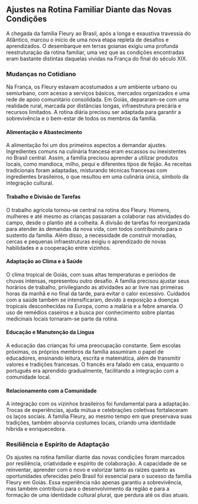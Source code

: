## Ajustes na Rotina Familiar Diante das Novas Condições

A chegada da família Fleury ao Brasil, após a longa e exaustiva travessia do Atlântico, marcou o início de uma nova etapa repleta de desafios e aprendizados. O desembarque em terras goianas exigiu uma profunda reestruturação da rotina familiar, uma vez que as condições encontradas eram bastante distintas daquelas vividas na França do final do século XIX.

### Mudanças no Cotidiano

Na França, os Fleury estavam acostumados a um ambiente urbano ou semiurbano, com acesso a serviços básicos, mercados organizados e uma rede de apoio comunitário consolidada. Em Goiás, depararam-se com uma realidade rural, marcada por distâncias longas, infraestrutura precária e recursos limitados. A rotina diária precisou ser adaptada para garantir a sobrevivência e o bem-estar de todos os membros da família.

#### Alimentação e Abastecimento

A alimentação foi um dos primeiros aspectos a demandar ajustes. Ingredientes comuns na culinária francesa eram escassos ou inexistentes no Brasil central. Assim, a família precisou aprender a utilizar produtos locais, como mandioca, milho, pequi e diferentes tipos de feijão. As receitas tradicionais foram adaptadas, misturando técnicas francesas com ingredientes brasileiros, o que resultou em uma culinária única, símbolo da integração cultural.

#### Trabalho e Divisão de Tarefas

O trabalho agrícola tornou-se central na rotina dos Fleury. Homens, mulheres e até mesmo as crianças passaram a colaborar nas atividades do campo, desde o plantio até a colheita. A divisão de tarefas foi reorganizada para atender às demandas da nova vida, com todos contribuindo para o sustento da família. Além disso, a necessidade de construir moradias, cercas e pequenas infraestruturas exigiu o aprendizado de novas habilidades e a cooperação entre vizinhos.

#### Adaptação ao Clima e à Saúde

O clima tropical de Goiás, com suas altas temperaturas e períodos de chuvas intensas, representou outro desafio. A família precisou ajustar seus horários de trabalho, privilegiando as atividades ao ar livre nas primeiras horas da manhã e no final da tarde, para evitar o calor excessivo. Cuidados com a saúde também se intensificaram, devido à exposição a doenças tropicais desconhecidas na Europa, como a malária e a febre amarela. O uso de remédios caseiros e a busca por conhecimento sobre plantas medicinais locais tornaram-se parte da rotina.

#### Educação e Manutenção da Língua

A educação das crianças foi uma preocupação constante. Sem escolas próximas, os próprios membros da família assumiram o papel de educadores, ensinando leitura, escrita e matemática, além de transmitir valores e tradições francesas. O francês era falado em casa, enquanto o português era aprendido gradualmente, facilitando a integração com a comunidade local.

#### Relacionamento com a Comunidade

A integração com os vizinhos brasileiros foi fundamental para a adaptação. Trocas de experiências, ajuda mútua e celebrações coletivas fortaleceram os laços sociais. A família Fleury, ao mesmo tempo em que preservava suas tradições, também absorvia costumes locais, criando uma identidade híbrida e enriquecedora.

### Resiliência e Espírito de Adaptação

Os ajustes na rotina familiar diante das novas condições foram marcados por resiliência, criatividade e espírito de colaboração. A capacidade de se reinventar, aprender com o novo e valorizar tanto as raízes quanto as oportunidades oferecidas pelo Brasil foi essencial para o sucesso da família Fleury em Goiás. Essa experiência não apenas garantiu a sobrevivência, mas também contribuiu para o desenvolvimento da região e para a formação de uma identidade cultural plural, que perdura até os dias atuais.